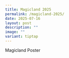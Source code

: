 ```yaml
---
title: Magicland 2025
permalink: /magicland-2025/
date: 2025-07-16
layout: post
description: ""
image: ""
variant: tiptap
---
```

<p>Magicland Poster</p>